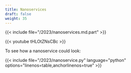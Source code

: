 ```yaml
---
title: Nanoservices
draft: false
weight: 35
---
```


{{< include file="/2023/nanoservices.md.part" >}}

{{< youtube tHLOtZNsCBc >}}

To see how a nanoservice could look:

{{< include file="/2023/nanoservice.py" language="python" options="linenos=table,anchorlinenos=true" >}}
